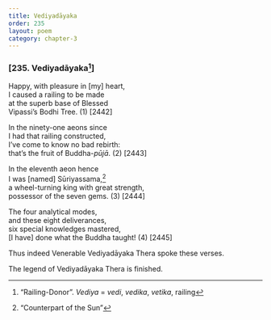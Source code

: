 ```yaml
---
title: Vediyadāyaka
order: 235
layout: poem
category: chapter-3
---
```


### \[235. Vediyadāyaka[^1]\]

Happy, with pleasure in \[my\] heart,  
I caused a railing to be made  
at the superb base of Blessed  
Vipassi’s Bodhi Tree. (1) \[2442\]

In the ninety-one aeons since  
I had that railing constructed,  
I’ve come to know no bad rebirth:  
that’s the fruit of Buddha-*pūjā*. (2) \[2443\]

In the eleventh aeon hence  
I was \[named\] Sūriyassama,[^2]  
a wheel-turning king with great strength,  
possessor of the seven gems. (3) \[2444\]

The four analytical modes,  
and these eight deliverances,  
six special knowledges mastered,  
\[I have\] done what the Buddha taught! (4) \[2445\]

Thus indeed Venerable Vediyadāyaka Thera spoke these verses.

The legend of Vediyadāyaka Thera is finished.

[^1]: “Railing-Donor”. *Vediya* = *vedi*, *vedika*, *vetika*, railing

[^2]: “Counterpart of the Sun”
